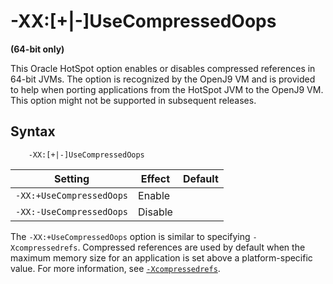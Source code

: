 <!--
* Copyright (c) 2017, 2020 IBM Corp. and others
*
* This program and the accompanying materials are made
* available under the terms of the Eclipse Public License 2.0
* which accompanies this distribution and is available at
* https://www.eclipse.org/legal/epl-2.0/ or the Apache
* License, Version 2.0 which accompanies this distribution and
* is available at https://www.apache.org/licenses/LICENSE-2.0.
*
* This Source Code may also be made available under the
* following Secondary Licenses when the conditions for such
* availability set forth in the Eclipse Public License, v. 2.0
* are satisfied: GNU General Public License, version 2 with
* the GNU Classpath Exception [1] and GNU General Public
* License, version 2 with the OpenJDK Assembly Exception [2].
*
* [1] https://www.gnu.org/software/classpath/license.html
* [2] http://openjdk.java.net/legal/assembly-exception.html
*
* SPDX-License-Identifier: EPL-2.0 OR Apache-2.0 OR GPL-2.0 WITH
* Classpath-exception-2.0 OR LicenseRef-GPL-2.0 WITH Assembly-exception
-->

# -XX:\[+|-\]UseCompressedOops

**(64-bit only)**

This Oracle HotSpot option enables or disables compressed references in 64-bit JVMs. The option is recognized by the OpenJ9 VM and is provided to help when porting applications from the HotSpot JVM to the OpenJ9 VM. This option might not be supported in subsequent releases.

## Syntax

        -XX:[+|-]UseCompressedOops

| Setting                  | Effect | Default                                                          |
|--------------------------|--------|------------------------------------------------------------------|
|`-XX:+UseCompressedOops`  | Enable |                                                                  |
|`-XX:-UseCompressedOops`  | Disable|                                                                  |

The `-XX:+UseCompressedOops` option is similar to specifying `-Xcompressedrefs`. Compressed references are used by default when the maximum memory size for an application is set above a platform-specific value. For more information, see [`-Xcompressedrefs`](xcompressedrefs.md).  



<!-- ==== END OF TOPIC ==== xxusecompressedoops.md ==== -->
